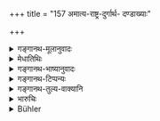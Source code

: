+++
title = "157 अमात्य-राष्ट्र-दुर्गार्थ- दण्डाख्याः"

+++

<details><summary>गङ्गानथ-मूलानुवादः</summary>

There are five others, (1) the minister, (2) the kingdom, (3) the fortress, (4) the treasury and (5) the army—described in connection with each (of the above twelve); these then, briefly, being seventy-two.—(157)
</details>

<details><summary>मेधातिथिः</summary>

**अमात्या**दयः पञ्चप्रकृतयः द्वादशानां प्रकृतीनां एकैकस्या भवन्ति । अतः षट्द्वादशका **द्विसप्ततिः** ॥ ७.१५७ ॥
</details>

<details><summary>गङ्गानथ-भाष्यानुवादः</summary>

The ‘minister’ and the rest are five other components of the circle, pertaining to each of the twelve aforesaid components. The total thus comes to be *six* times *twelve*, *i.e*., *seventy* - *two*.—(157)
</details>

<details><summary>गङ्गानथ-टिप्पन्यः</summary>

This verse is quoted in *Vīramitrodaya* (Rājanīti, p. 323), which enumerates the 72 as consisting of the (1) conquering king, (2) his minister, (3) his kingdom, (4) his fortress, (5) his treasury, (6) his army;—and so with each of the other eleven states of the ‘Circle’; this
*twelve* times *six* makes 72.
</details>

<details><summary>गङ्गानथ-तुल्य-वाक्यानि</summary>

**(verses 7.155-159)  
**

See Comparative notes for [Verse 7.155].
</details>

<details><summary>भारुचिः</summary>

इमा **अमात्यपुरराष्ट्रकोशदण्डाख्याः पञ्चापराः प्रत्येकं** द्वादशस्ववस्थिताः । एवं च द्वादशराजप्रकृतयः षष्टिर् अमात्यादिप्रकृतयः इति **संक्षेपेण द्विसप्ततिः** ॥ ७.१५७ ॥
</details>

<details><summary>Bühler</summary>

157	The minister, the kingdom, the fortress, the treasury, and the army are five other (constituent elements of the circle); for, these are mentioned in connexion with each (of the first twelve; thus the whole circle consists), briefly (speaking, of) seventy-two (constituent parts).
</details>
